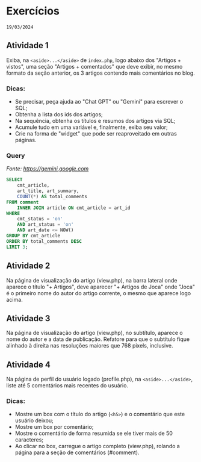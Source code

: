 # Exercícios
`19/03/2024`

## Atividade 1
Exiba, na `<aside>...</aside>` de `index.php`, logo abaixo dos "Artigos + vistos", uma seção "Artigos + comentados" que deve exibir, no mesmo formato da seção anterior, os 3 artigos contendo mais comentários no blog.

### Dicas:
- Se precisar, peça ajuda ao "Chat GPT" ou "Gemini" para escrever o SQL;
- Obtenha a lista dos ids dos artigos;
- Na sequência, obtenha os títulos e resumos dos artigos via SQL;
- Acumule tudo em uma variável e, finalmente, exiba seu valor;
- Crie na forma de "widget" que pode ser reaproveitado em outras páginas.

### Query
*Fonte: https://gemini.google.com*
```sql
SELECT 
    cmt_article, 
    art_title, art_summary, 
    COUNT(*) AS total_comments
FROM comment
    INNER JOIN article ON cmt_article = art_id
WHERE 
	cmt_status = 'on'
    AND art_status = 'on'
    AND art_date <= NOW()
GROUP BY cmt_article
ORDER BY total_comments DESC
LIMIT 3;
```

## Atividade 2
Na página de visualização do artigo (view.php), na barra lateral onde aparece o título "+ Artigos", deve aparecer "+ Artigos de Joca" onde "Joca" é o primeiro nome do autor do artigo corrente, o mesmo que aparece logo acima.

## Atividade 3
Na página de visualização do artigo (view.php), no subtítulo, aparece o nome do autor e a data de publicação. Refatore para que o subtítulo fique alinhado à direita nas resoluções maiores que 768 pixels, inclusive.

## Atividade 4
Na página de perfil do usuário logado (profile.php), na `<aside>...</aside>`, liste até 5 comentários mais recentes do usuário.

### Dicas:
- Mostre um box com o título do artigo (`<h5>`) e o comentário que este usuário deixou;
- Mostre um box por comentário;
- Mostre o comentário de forma resumida se ele tiver mais de 50 caracteres;
- Ao clicar no box, carregue o artigo completo (view.php), rolando a página para a seção de comentários (#comment).
